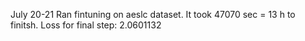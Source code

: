 July 20-21
Ran fintuning on aeslc dataset. It took 47070 sec = 13 h to finitsh.
Loss for final step: 2.0601132
